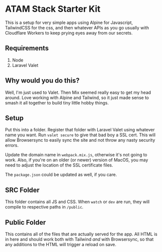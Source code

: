 # ATAM Stack Starter Kit
This is a setup for very simple apps using Alpine for Javascript, TailwindCSS for the css, and then whatever APIs as you go usually with Cloudflare Workers to keep prying eyes away from our secrets.

## Requirements
1. Node
2. Laravel Valet

## Why would you do this?
Well, I'm just used to Valet. Then Mix seemed really easy to get my head around. Love working with Alpine and Tailwind, so it just made sense to smash it all together to build tiny little hobby things.

## Setup
Put this into a folder. Register that folder with Laravel Valet using whatever name you want. Run `valet secure` to give that bad boy a SSL cert. This will allow Browsersync to easily sync the site and not throw any nasty security errors.

Update the domain name in `webpack.mix.js`, otherwise it's not going to work. Also, if you're on an older (or newer) version of MacOS, you may need to adjust the location of the SSL certificate files.

The `package.json` could be updated as well, if you care.

## SRC Folder
This folder contains all JS and CSS. When `watch` or `dev` are run, they will compile to respective paths in `/public`.

## Public Folder
This contains all of the files that are actually served for the app. All HTML is in here and should work both with Tailwind *and* with Browsersync, so that any additions to the HTML will trigger a reload on save.
